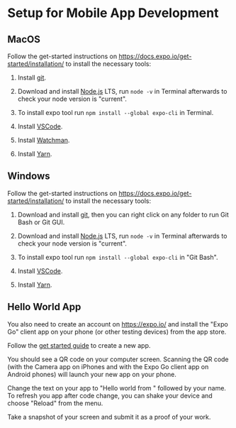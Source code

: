 # Setup for Mobile App Development


## MacOS
Follow the get-started instructions on https://docs.expo.io/get-started/installation/ to install the necessary tools:
1. Install [git](https://git-scm.com/download/mac).

2. Download and install [Node.js](https://nodejs.org/) LTS, run `node -v` in Terminal afterwards to check your node version is "current".

3. To install expo tool run `npm install --global expo-cli` in Terminal.

4. Install [VSCode](https://code.visualstudio.com/download).

5. Install [Watchman](https://facebook.github.io/watchman/docs/install).

6. Install [Yarn](https://classic.yarnpkg.com/en/docs/install#mac-stable).

## Windows
Follow the get-started instructions on https://docs.expo.io/get-started/installation/ to install the necessary tools:
1. Download and install [git](https://gitforwindows.org/), then you can right click on any folder to run Git Bash or Git GUI.

2. Download and install [Node.js](https://nodejs.org/) LTS, run `node -v` in Terminal afterwards to check your node version is "current".

3. To install expo tool run `npm install --global expo-cli` in "Git Bash".

4. Install [VSCode](https://code.visualstudio.com/download).

5. Install [Yarn](https://classic.yarnpkg.com/en/docs/install#mac-stable).

## Hello World App
You also need to create an account on https://expo.io/ and install the "Expo Go" client app on your phone (or other testing devices) from the app store.

Follow the [get started guide](https://docs.expo.io/get-started/create-a-new-app/) to create a new app.

You should see a QR code on your computer screen. Scanning the QR code (with the Camera app on iPhones and with the Expo Go client app on Android phones) will launch your new app on your phone.

Change the text on your app to "Hello world from " followed by your name. To refresh you app after code change, you can shake your device and choose "Reload" from the menu.

Take a snapshot of your screen and submit it as a proof of your work.
